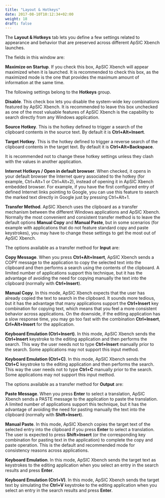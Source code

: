 ```yaml
---
title: "Layout & Hotkeys"
date: 2017-08-10T10:12:34+02:00
weight: 18
draft: false
---
```


The **Layout & Hotkeys** tab lets you define a few settings related to appearance and behavior that are
preserved across different ApSIC Xbench launches.

The fields in this window are:

**Maximize on Startup**. If you check this box, ApSIC Xbench will appear maximized when it is launched.
It is recommended to check this box, as the maximized mode is the one that provides the maximum amount 
of information at the same time.

The following settings belong to the **Hotkeys** group.

**Disable**. This check box lets you disable the system-wide key combinations featured by ApSIC Xbench.
It is recommended to leave this box unchecked as one of the most valuable features of ApSIC Xbench is
the capability to search directly from any Windows application.

**Source Hotkey**. This is the hotkey defined to trigger a search of the clipboard contents in the source text. 
By default it is **Ctrl+Alt+Insert**.

**Target Hotkey**. This is the hotkey defined to trigger a reverse search of the clipboard contents in the target
text. By default it is **Ctrl+Alt+Backspace**.

It is recommended not to change these hotkey settings unless they clash with the values in another application.

**Internet Hotkeys / Open in default browser**. When checked, it opens in your default browser the Internet query
associated to the hotkey (for example, Ctrl+Alt+1 or Ctrl+Alt+2), instead of opening it in ApSIC Xbench embedded
browser. For example, if you have the first configured entry of defined Internet links pointing to Google, you can
use this feature to search the marked text directly in Google just by pressing Ctrl+Alt+1.

**Transfer Method**. ApSIC Xbench uses the clipboard as a transfer mechanism between the different Windows applications
and ApSIC Xbench. Normally the most convenient and consistent transfer method is to leave the default options **Manual Copy**
and **Manual Paste**, but in some scenarios (for example with applications that do not feature standard copy and paste keystrokes),
you may have to change these settings to get the most out of ApSIC Xbench.

The options available as a transfer method for **Input** are:

**Copy Message**. When you press **Ctrl+Alt+Insert**, ApSIC Xbench sends a COPY message to the application to copy the selected text
into the clipboard and then performs a search using the contents of the clipboard. A limited number of applications support this 
technique, but it has the advantage of avoiding the need for copying manually the text into the clipboard (normally with **Ctrl+Insert**).

**Manual Copy**. In this mode, ApSIC Xbench expects that the user has already copied the text to search in the clipboard. It sounds more
tedious, but it has the advantage that many applications support the **Ctrl+Insert** key combination for copying text, which means that you
feel a more consistent behavior across applications. On the downside, if the editing application has a slow response time, you may go too
fast with the combination **Ctrl+Insert**, **Crl+Alt+Insert** for the application.

**Keyboard Emulation (Ctrl+Insert)**. In this mode, ApSIC Xbench sends the **Ctrl+Insert** keystroke to the editing application and then
performs the search. This way the user needs not to type **Ctrl+Insert** manually prior to the search. Some applications may not support this
input method.

**Keyboard Emulation (Ctrl+C)**. In this mode, ApSIC Xbench sends the **Ctrl+C** keystroke to the editing application and then performs the
search. This way the user needs not to type **Ctrl+C** manually prior to the search. Some applications may not support this input method.

The options available as a transfer method for **Output** are:

**Paste Message**. When you press **Enter** to select a translation, ApSIC Xbench sends a PASTE message to the application to paste the translation.
A limited number of applications support this technique, but it has the advantage of avoiding the need for pasting manually the text into the
clipboard (normally with **Shift+Insert**).

**Manual Paste**. In this mode, ApSIC Xbench copies the target text of the selected entry into the clipboard if you press **Enter** to select a 
translation. The user is expected to press **Shift+Insert** (or the corresponding key combination for pasting text in the application) to complete
the copy and paste operation. This is the default and recommended mode for consistency reasons across applications.

**Keyboard Emulation**. In this mode, ApSIC Xbench sends the target text as keystrokes to the editing application when you select an entry in
the search results and press **Enter**.

**Keyboard Emulation (Ctrl+V)**. In this mode, ApSIC Xbench sends the target text by simulating the **Ctrl+V** keystroke to the editing application
when you select an entry in the search results and press **Enter**.

